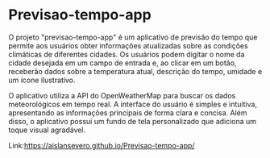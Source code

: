 # Previsao-tempo-app
O projeto "previsao-tempo-app" é um aplicativo de previsão do tempo que permite aos usuários obter informações atualizadas sobre as condições climáticas de diferentes cidades. Os usuários podem digitar o nome da cidade desejada em um campo de entrada e, ao clicar em um botão, receberão dados sobre a temperatura atual, descrição do tempo, umidade e um ícone ilustrativo.

O aplicativo utiliza a API do OpenWeatherMap para buscar os dados meteorológicos em tempo real. A interface do usuário é simples e intuitiva, apresentando as informações principais de forma clara e concisa. Além disso, o aplicativo possui um fundo de tela personalizado que adiciona um toque visual agradável.

Link:https://aislansevero.github.io/Previsao-tempo-app/
